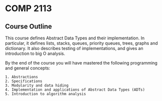 # COMP 2113

## Course Outline
This course defines Abstract Data Types and their implementation. In particular, it defines lists, stacks, queues, priority queues, trees, graphs and dictionary. It also describes testing of implementations, and gives an introduction to big O analysis.

By the end of the course you will have mastered the following programming and general concepts:

    1. Abstractions
    2. Specifications
    3. Modularity and data hiding
    4. Implementation and applications of Abstract Data Types (ADTs)
    5. Introduction to algorithm analysis
